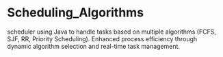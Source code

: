 # Scheduling_Algorithms
scheduler using Java to handle tasks based on multiple algorithms (FCFS, SJF, RR, Priority Scheduling). Enhanced process efficiency through dynamic algorithm selection and real-time task management.

